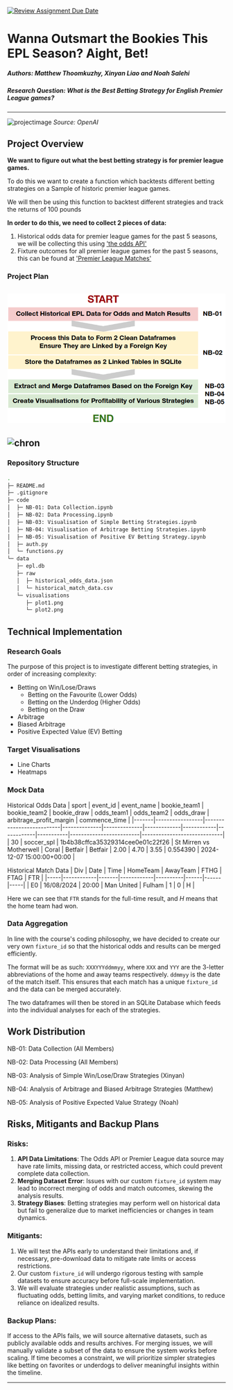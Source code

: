 [![Review Assignment Due Date](https://classroom.github.com/assets/deadline-readme-button-22041afd0340ce965d47ae6ef1cefeee28c7c493a6346c4f15d667ab976d596c.svg)](https://classroom.github.com/a/_SwzfpU1)

# Wanna Outsmart the Bookies This EPL Season? Aight, Bet!

##### **Authors:** Matthew Thoomkuzhy, Xinyan Liao and Noah Salehi
##### **Research Question:** What is the Best Betting Strategy for English Premier League games?
---
![projectimage](https://github.com/user-attachments/assets/b2593057-fafc-4083-866d-2e828eb9d0df)
*Source: OpenAI*

## Project Overview

**We want to figure out what the best betting strategy is for premier league games.**

To do this we want to create a function which backtests different betting strategies on a Sample of historic premier league games.

We will then be using this function to backtest different strategies and track the returns of 100 pounds 




**In order to do this, we need to collect 2 pieces of data:** 

1. Historical odds data for premier league games for the past 5 seasons, we will be collecting this using ['the odds API'](https://the-odds-api.com/)
2. Fixture outcomes for all premier league games for the past 5 seasons, this can be found at  ['Premier League Matches'](https://www.football-data.co.uk/englandm.php)

### Project Plan
![project_plan](./project_plan.png)
---
![chron](https://github.com/user-attachments/assets/3bf9b4bd-188f-4a70-9a60-4df0c13747cc)
---

### Repository Structure
```bash
.
├─ README.md
├─ .gitignore
├─ code
│  ├─ NB-01: Data Collection.ipynb
│  ├─ NB-02: Data Processing.ipynb
│  ├─ NB-03: Visualisation of Simple Betting Strategies.ipynb
│  ├─ NB-04: Visualisation of Arbitrage Betting Strategies.ipynb
│  ├─ NB-05: Visualisation of Positive EV Betting Strategy.ipynb
│  ├─ auth.py
│  └─ functions.py
└─ data
   ├─ epl.db
   ├─ raw
   │  ├─ historical_odds_data.json
   │  └─ historical_match_data.csv
   └─ visualisations
      ├─ plot1.png
      └─ plot2.png
```

## Technical Implementation

### Research Goals
The purpose of this project is to investigate different betting strategies, in order of increasing complexity:
- Betting on Win/Lose/Draws
  - Betting on the Favourite (Lower Odds)
  - Betting on the Underdog (Higher Odds)
  - Betting on the Draw
- Arbitrage
- Biased Arbitrage
- Positive Expected Value (EV) Betting

### Target Visualisations
- Line Charts
- Heatmaps

### Mock Data

Historical Odds Data
| sport | event_id        | event_name               | bookie_team1 | bookie_team2 | bookie_draw | odds_team1 | odds_team2 | odds_draw | arbitrage_profit_margin | commence_time               |
|-------|-----------------|--------------------------|--------------|--------------|-------------|------------|------------|-----------|-------------------------|-----------------------------|
| 30    | soccer_spl      | 1b4b38cffca35329314cee0e01c22f26 | St Mirren vs Motherwell | Coral        | Betfair      | Betfair     | 2.00       | 4.70       | 3.55      | 0.554390                | 2024-12-07 15:00:00+00:00 |

Historical Match Data
| Div | Date       | Time  | HomeTeam   | AwayTeam | FTHG | FTAG | FTR |
|-----|------------|-------|------------|----------|------|------|-----|
| E0  | 16/08/2024 | 20:00 | Man United | Fulham   | 1    | 0    | H   |

Here we can see that `FTR` stands for the full-time result, and *H* means that the home team had won.

### Data Aggregation
In line with the course's coding philosophy, we have decided to create our very own `fixture_id` so that the historical odds and results can be merged efficiently. 

The format will be as such:
`XXXYYYddmmyy`, where `XXX` and `YYY` are the 3-letter abbreviations of the home and away teams respectively. `ddmmyy` is the date of the match itself. This ensures that each match has a unique `fixture_id` and the data can be merged accurately.

The two dataframes will then be stored in an SQLite Database which feeds into the individual analyses for each of the strategies.

## Work Distribution

NB-01: Data Collection (All Members)

NB-02: Data Processing (All Members)

NB-03: Analysis of Simple Win/Lose/Draw Strategies (Xinyan)

NB-04: Analysis of Arbitrage and Biased Arbitrage Strategies (Matthew)

NB-05: Analysis of Positive Expected Value Strategy (Noah)

## Risks, Mitigants and Backup Plans

### Risks:

1. **API Data Limitations**: The Odds API or Premier League data source may have rate limits, missing data, or restricted access, which could prevent complete data collection.
2. **Merging Dataset Error**: Issues with our custom `fixture_id` system may lead to incorrect merging of odds and match outcomes, skewing the analysis results.
3. **Strategy Biases**: Betting strategies may perform well on historical data but fail to generalize due to market inefficiencies or changes in team dynamics.

### Mitigants:

1. We will test the APIs early to understand their limitations and, if necessary, pre-download data to mitigate rate limits or access restrictions.
2. Our custom `fixture_id` will undergo rigorous testing with sample datasets to ensure accuracy before full-scale implementation.
3. We will evaluate strategies under realistic assumptions, such as fluctuating odds, betting limits, and varying market conditions, to reduce reliance on idealized results.

### Backup Plans:
If access to the APIs fails, we will source alternative datasets, such as publicly available odds and results archives. For merging issues, we will manually validate a subset of the data to ensure the system works before scaling. If time becomes a constraint, we will prioritize simpler strategies like betting on favorites or underdogs to deliver meaningful insights within the timeline.

---
